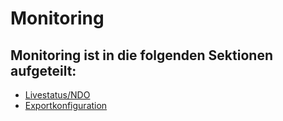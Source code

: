 # Monitoring

## Monitoring ist in die folgenden Sektionen aufgeteilt:

-   [Livestatus/NDO](./livestatus-ndo.md)
-   [Exportkonfiguration](./exportkonfiguration.md)
